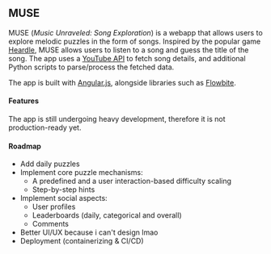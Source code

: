 ## MUSE
MUSE (*Music Unraveled: Song Exploration*) is a webapp that allows users to explore melodic puzzles in the form of
songs. Inspired by the popular game [Heardle](https://www.heardle.com/), MUSE allows users to listen to a song and
guess the title of the song. The app uses a [YouTube API](https://developers.google.com/youtube/v3/getting-started)
to fetch song details, and additional Python scripts to parse/process the fetched data.

The app is built with [Angular.js](https://angular.dev/), alongside libraries such as [Flowbite](https://flowbite.com/).

#### Features
The app is still undergoing heavy development, therefore it is not production-ready yet.

#### Roadmap
- Add daily puzzles
- Implement core puzzle mechanisms:
  - A predefined and a user interaction-based difficulty scaling
  - Step-by-step hints
- Implement social aspects:
  - User profiles
  - Leaderboards (daily, categorical and overall)
  - Comments
- Better UI/UX because i can't design lmao
- Deployment (containerizing & CI/CD)
